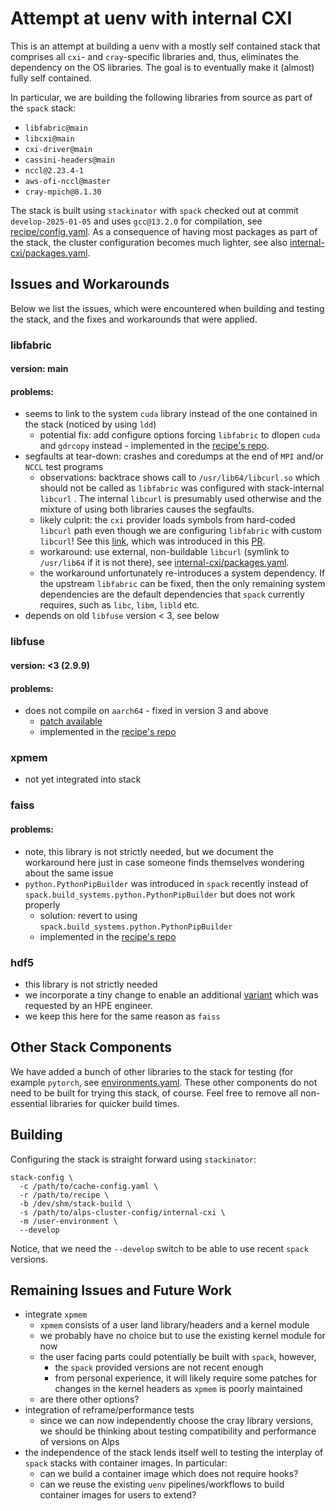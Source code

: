 # Attempt at uenv with internal CXI

This is an attempt at building a uenv with a mostly self contained stack that
comprises all `cxi`- and `cray`-specific libraries and, thus, eliminates the
dependency on the OS libraries. The goal is to eventually make it (almost)
fully self contained.

In particular, we are building the following libraries from source as part of
the `spack` stack:

- `libfabric@main`
- `libcxi@main`
- `cxi-driver@main`
- `cassini-headers@main`
- `nccl@2.23.4-1`
- `aws-ofi-nccl@master`
- `cray-mpich@8.1.30`

The stack is built using `stackinator` with `spack` checked out at commit
`develop-2025-01-05` and uses `gcc@13.2.0` for compilation, see
[recipe/config.yaml](recipe/config.yaml). As a consequence of having most
packages as part of the stack, the cluster configuration becomes much lighter,
see also
[internal-cxi/packages.yaml](alps-cluster-config/internal-cxi/packages.yaml).

## Issues and Workarounds

Below we list the issues, which were encountered when building and testing the
stack, and the fixes and workarounds that were applied.

### libfabric

#### version: main

#### problems:
- seems to link to the system `cuda` library instead of the one contained in
  the stack (noticed by using `ldd`)
  - potential fix: add configure options forcing `libfabric` to dlopen `cuda`
    and `gdrcopy` instead - implemented in the [recipe's repo](recipe/repo/packages/libfabric/package.py#L205).
- segfaults at tear-down: crashes and coredumps at the end of `MPI` and/or
  `NCCL` test programs
  - observations: backtrace shows call to `/usr/lib64/libcurl.so` which should
    not be called as `libfabric` was configured with stack-internal `libcurl` .
    The internal `libcurl` is presumably used otherwise and the mixture of
    using both libraries causes the segfaults.
  - likely culprit: the `cxi` provider loads symbols from hard-coded `libcurl`
    path even though we are configuring `libfabric` with custom `libcurl`! See
    this
    [link](https://github.com/ofiwg/libfabric/blob/091b20b82e06c90ad12a2ba8de58fdc4c521b27b/prov/cxi/src/cxip_curl.c#L180),
    which was introduced in this
    [PR](https://github.com/ofiwg/libfabric/pull/10467).
  - workaround: use external, non-buildable `libcurl` (symlink to `/usr/lib64`
    if it is not there), see
    [internal-cxi/packages.yaml](alps-cluster-config/internal-cxi/packages.yaml#L9).
  - the workaround unfortunately re-introduces a system dependency. If the
    upstream `libfabric` can be fixed, then the only remaining system
    dependencies are the default dependencies that `spack` currently requires,
    such as `libc`, `libm`, `libld` etc.
- depends on old `libfuse` version < 3, see below

### libfuse

#### version: <3 (2.9.9)

#### problems:
- does not compile on `aarch64` - fixed in version 3 and above
    - [patch available](https://github.com/spack/spack/pull/47846)
    - implemented in the [recipe's repo](recipe/repo/packages/libfuse/package.py#L96)


### xpmem

- not yet integrated into stack


### faiss

#### problems:
- note, this library is not strictly needed, but we document the workaround
  here just in case someone finds themselves wondering about the same issue
- `python.PythonPipBuilder` was introduced in `spack` recently instead of
  `spack.build_systems.python.PythonPipBuilder` but does not work properly
  - solution: revert to using `spack.build_systems.python.PythonPipBuilder`
  - implemented in the [recipe's repo](recipe/repo/packages/faiss/package.py)


### hdf5

- this library is not strictly needed
- we incorporate a tiny change to enable an additional
  [variant](recipe/repo/packages/hdf5/package.py#L120) which was requested
  by an HPE engineer.
- we keep this here for the same reason as `faiss`


## Other Stack Components

We have added a bunch of other libraries to the stack for testing (for example
`pytorch`, see [environments.yaml](recipe/environments.yaml). These other
components do not need to be built for trying this stack, of course. Feel free
to remove all non-essential libraries for quicker build times.


## Building

Configuring the stack is straight forward using `stackinator`:


    stack-config \
      -c /path/to/cache-config.yaml \
      -r /path/to/recipe \
      -b /dev/shm/stack-build \
      -s /path/to/alps-cluster-config/internal-cxi \
      -m /user-environment \
      --develop

Notice, that we need the `--develop` switch to be able to use recent `spack`
versions.

## Remaining Issues and Future Work

- integrate `xpmem`
  - `xpmem` consists of a user land library/headers and a kernel module
  - we probably have no choice but to use the existing kernel module for now
  - the user facing parts could potentially be built with `spack`, however,
    - the `spack` provided versions are not recent enough
    - from personal experience, it will likely require some patches for changes
      in the kernel headers as `xpmem` is poorly maintained
  - are there other options?
- integration of reframe/performance tests
  - since we can now independently choose the cray library versions, we should
    be thinking about testing compatibility and performance of versions on Alps
- the independence of the stack lends itself well to testing the interplay of
  `spack` stacks with container images. In particular:
  - can we build a container image which does not require hooks?
  - can we reuse the existing `uenv` pipelines/workflows to build container
    images for users to extend?

